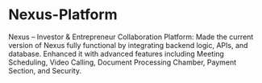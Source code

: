 # Nexus-Platform
Nexus – Investor &amp; Entrepreneur Collaboration Platform: Made the current version of Nexus fully functional by integrating backend logic, APIs, and database. Enhanced it with advanced features including Meeting Scheduling, Video Calling, Document Processing Chamber, Payment Section, and Security.
